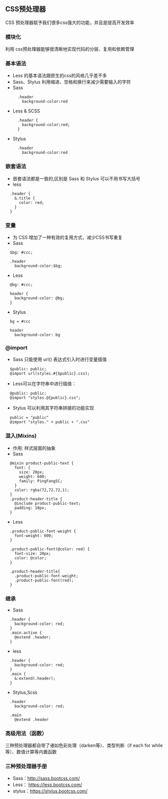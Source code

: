 ## CSS预处理器

CSS 预处理器赋予我们很多css强大的功能，并且是提高开发效率

### 模块化

利用 css预处理器能够很清晰地实现代码的分层、复用和依赖管理

### 基本语法

- Less 的基本语法跟原生的css的风格几乎差不多
- Sass、Stylus 利用缩进、空格和换行来减少需要输入的字符
- Sass
  ```
    .header
      background-color:red
  ```
- Less & SCSS
  ```
    .header {
      background-color:red;
    }
  ```
- Stylus
  ```
    .header
      background-color:red
  ```

### 嵌套语法

- 嵌套语法都是一致的,区别是 Sass 和 Stylus 可以不用书写大括号
- less
```
  .header {
    &.title {
      color: red;
    }
  }
```

### 变量

- 为 CSS 增加了一种有效的复用方式，减少CSS书写重复
- Sass
```
  $bg: #ccc;

  .header 
    background-color:$bg;
```
- Less
```
  @bg: #ccc;

  header {
    background-color: @bg;
  }
```
- Stylus
```
  bg = #ccc

  header
    background-color: bg
```

### @import

- Sass 只能使用 url() 表达式引入时进行变量插值
```
  $public: public;
  @import url(styles.#{$public}.css);
```
- Less可以在字符串中进行插值：
```
  @public: public;
  @import "styles.@{public}.css";
```
- Stylus 可以利用其字符串拼接的功能实现
```
  public = "public"
  @import "styles." + public + ".css"
```


### 混入(Mixins)

- 作用: 样式层面的抽象
- Sass
```
  @mixin product-public-text {
    font: {
      size: 20px;
      weight: 600;
      family: PingFangSC;
    }
    color: rgba(72,72,72,1);
  }
  .product-header-title {
    @include product-public-text;
    padding: 10px;
  }
```

- Less
```
  .product-public-font-weight {
    font-weight: 600;
  }

  .product-public-font(@color: red) {
    font-size: 20px;
    color: @color;
  }

  .product-header-title{
    .product-public-font-weight;
    .product-public-font(red);
  }
```

### 继承

- Sass
```
  .header {
    background-color: red;
  }
  .main.active {
    @extend .header;
  }
```

- less
```
  .header {
    background-color: red;
  }
  .main {
    &:extend(.header);
  }
```

- Stylus,Scss
```
  .header
    background-color: red;

  .main
    @extend .header
```

### 高级用法（函数）
三种预处理器都自带了诸如色彩处理（darken等）、类型判断（if each for while 等）、数值计算等内置函数

### 三种预处理器手册
- Sass：http://sass.bootcss.com/
- Less： https://less.bootcss.com/
- stylus：https://stylus.bootcss.com/
